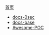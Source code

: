 [首页](/)
* [docs-0sec](http://0sec.putdown.top/#/)
* [docs-base](http://base.putdown.top/#/)
* [Awesome-POC ](http://poc.putdown.top/#/)
